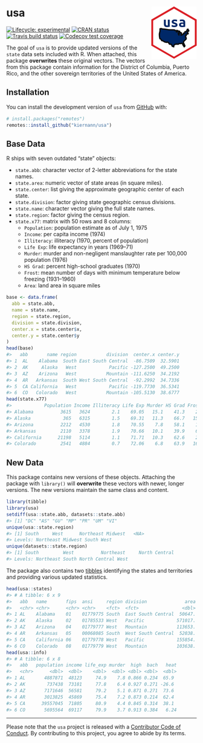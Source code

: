 
<!-- README.md is generated from README.Rmd. Please edit that file -->

# usa <a href='https:/kiernann.com/usa'><img src='man/figures/logo.png' align="right" height="139" /></a>

<!-- badges: start -->

[![Lifecycle:
experimental](https://img.shields.io/badge/lifecycle-experimental-orange.svg)](https://www.tidyverse.org/lifecycle/#experimental)
[![CRAN
status](https://www.r-pkg.org/badges/version/usa)](https://CRAN.R-project.org/package=usa)
[![Travis build
status](https://travis-ci.org/kiernann/usa.svg?branch=master)](https://travis-ci.org/kiernann/usa)
[![Codecov test
coverage](https://codecov.io/gh/kiernann/usa/branch/master/graph/badge.svg)](https://codecov.io/gh/kiernann/usa?branch=master)
<!-- badges: end -->

The goal of `usa` is to provide updated versions of the `state` data
sets included with R. When attached, this package **overwrites** these
original vectors. The vectors from this package contain information for
the District of Columbia, Puerto Rico, and the other sovereign
territories of the United States of America.

## Installation

You can install the development version of `usa` from
[GitHub](https://github.com/kiernann/usa) with:

``` r
# install.packages("remotes")
remotes::install_github("kiernann/usa")
```

## Base Data

R ships with seven outdated “state” objects:

  - `state.abb`: character vector of 2-letter abbreviations for the
    state names.
  - `state.area`: numeric vector of state areas (in square miles).
  - `state.center`: list giving the approximate geographic center of
    each state.
  - `state.division`: factor giving state geographic census divisions.
  - `state.name`: character vector giving the full state names.
  - `state.region`: factor giving the census region.
  - `state.x77`: matrix with 50 rows and 8 columns:
      - `Population`: population estimate as of July 1, 1975
      - `Income`: per capita income (1974)
      - `Illiteracy`: illiteracy (1970, percent of population)
      - `Life Exp`: life expectancy in years (1969–71)
      - `Murder`: murder and non-negligent manslaughter rate per 100,000
        population (1976)
      - `HS Grad`: percent high-school graduates (1970)
      - `Frost`: mean number of days with minimum temperature below
        freezing (1931–1960)
      - `Area`: land area in square miles

<!-- end list -->

``` r
base <- data.frame(
  abb = state.abb,
  name = state.name,
  region = state.region,
  division = state.division,
  center.x = state.center$x,
  center.y = state.center$y
)
head(base)
#>   abb       name region           division  center.x center.y
#> 1  AL    Alabama  South East South Central  -86.7509  32.5901
#> 2  AK     Alaska   West            Pacific -127.2500  49.2500
#> 3  AZ    Arizona   West           Mountain -111.6250  34.2192
#> 4  AR   Arkansas  South West South Central  -92.2992  34.7336
#> 5  CA California   West            Pacific -119.7730  36.5341
#> 6  CO   Colorado   West           Mountain -105.5130  38.6777
head(state.x77)
#>            Population Income Illiteracy Life Exp Murder HS Grad Frost   Area
#> Alabama          3615   3624        2.1    69.05   15.1    41.3    20  50708
#> Alaska            365   6315        1.5    69.31   11.3    66.7   152 566432
#> Arizona          2212   4530        1.8    70.55    7.8    58.1    15 113417
#> Arkansas         2110   3378        1.9    70.66   10.1    39.9    65  51945
#> California      21198   5114        1.1    71.71   10.3    62.6    20 156361
#> Colorado         2541   4884        0.7    72.06    6.8    63.9   166 103766
```

## New Data

This package contains new versions of these objects. Attaching the
package with `library()` will **overwrite** these vectors with newer,
longer versions. The new versions maintain the same class and content.

``` r
library(tibble)
library(usa)
setdiff(usa::state.abb, datasets::state.abb)
#> [1] "DC" "AS" "GU" "MP" "PR" "UM" "VI"
unique(usa::state.region)
#> [1] South     West      Northeast Midwest   <NA>     
#> Levels: Northeast Midwest South West
unique(datasets::state.region)
#> [1] South         West          Northeast     North Central
#> Levels: Northeast South North Central West
```

The package also contains two [tibbles](https://tibble.tidyverse.org/)
identifying the states and territories and providing various updated
statistics.

``` r
head(usa::states)
#> # A tibble: 6 x 9
#>   abb   name       fips  ansi     region division              area   lat   long
#>   <chr> <chr>      <chr> <chr>    <fct>  <fct>                <dbl> <dbl>  <dbl>
#> 1 AL    Alabama    01    01779775 South  East South Central  50647.  32.7  -86.8
#> 2 AK    Alaska     02    01785533 West   Pacific            571017.  63.4 -153. 
#> 3 AZ    Arizona    04    01779777 West   Mountain           113653.  34.3 -112. 
#> 4 AR    Arkansas   05    00068085 South  West South Central  52038.  34.9  -92.4
#> 5 CA    California 06    01779778 West   Pacific            155854.  37.2 -120. 
#> 6 CO    Colorado   08    01779779 West   Mountain           103638.  39.0 -106.
head(usa::info)
#> # A tibble: 6 x 8
#>   abb   population income life_exp murder  high  bach   heat
#>   <chr>      <dbl>  <dbl>    <dbl>  <dbl> <dbl> <dbl>  <dbl>
#> 1 AL       4887871  48123     74.9    7.8 0.866 0.234  65.9 
#> 2 AK        737438  73181     77.8    6.4 0.927 0.271 -26.6 
#> 3 AZ       7171646  56581     79.2    5.1 0.871 0.271  73.6 
#> 4 AR       3013825  45869     75.4    7.2 0.873 0.214  62.4 
#> 5 CA      39557045  71805     80.9    4.4 0.845 0.314  38.1 
#> 6 CO       5695564  69117     79.9    3.7 0.913 0.384   6.24
```

-----

Please note that the `usa` project is released with a [Contributor Code
of Conduct](https://kiernann.com/usa/CODE_OF_CONDUCT.html). By
contributing to this project, you agree to abide by its terms.
